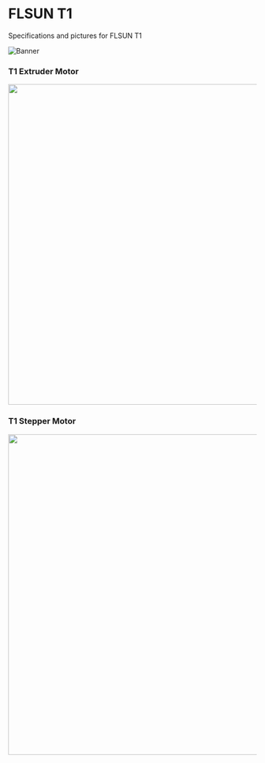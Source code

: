 # FLSUN T1
Specifications and pictures for FLSUN T1

![Banner](https://github.com/user-attachments/assets/a2ebd6cd-e430-4d7b-a240-a8cac461b0c7)

### T1 Extruder Motor

<img width="650" src="https://github.com/user-attachments/assets/dd0b7177-da28-43b9-ad86-3fcdd717ad16">

### T1 Stepper Motor

<img width="650" src="https://github.com/user-attachments/assets/778217a4-9943-4098-b6fa-9df5bbf7f689">

